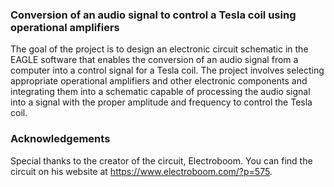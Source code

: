 ### Conversion of an audio signal to control a Tesla coil using operational amplifiers

The goal of the project is to design an electronic circuit schematic in the EAGLE software that enables the conversion of an audio signal from a computer into a control signal for a Tesla coil. The project involves selecting appropriate operational amplifiers and other electronic components and integrating them into a schematic capable of processing the audio signal into a signal with the proper amplitude and frequency to control the Tesla coil.

### Acknowledgements

Special thanks to the creator of the circuit, Electroboom. You can find the circuit on his website at https://www.electroboom.com/?p=575.
